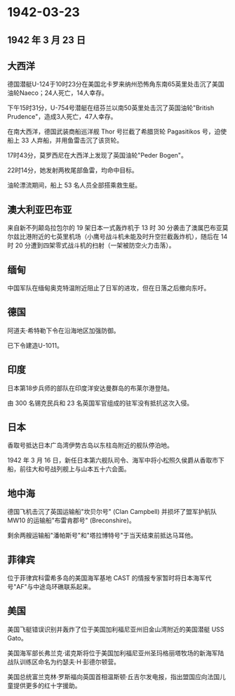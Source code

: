 # 1942-03-23

## 1942 年 3 月 23 日

## 大西洋

德国潜艇U-124于10时23分在美国北卡罗来纳州恐怖角东南65英里处击沉了美国油轮Naeco；24人死亡，14人幸存。

下午15时31分，U-754号潜艇在纽芬兰以南50英里处击沉了英国油轮"British
Prudence"，造成3人死亡，47人幸存。

在南大西洋，德国武装商船巡洋舰 Thor 号拦截了希腊货轮 Pagasitikos
号，迫使船上 33 人弃船，并用鱼雷击沉了该货轮。

17时43分，莫罗西尼在大西洋上发现了英国油轮"Peder Bogen"。

22时14分，她发射两枚尾部鱼雷，均命中目标。

油轮漂流期间，船上 53 名人员全部搭乘救生艇。

## 澳大利亚巴布亚

来自新不列颠岛拉包尔的 19 架日本一式轰炸机于 13 时 30
分袭击了澳属巴布亚莫尔兹比港附近的七英里机场（小鹰号战斗机未能及时升空拦截轰炸机），随后在
14 时 20 分遭到四架零式战斗机的扫射（一架被防空火力击落）。

## 缅甸

中国军队在缅甸奥克特温附近阻止了日军的进攻，但在日落之后撤向东吁。

## 德国

阿道夫·希特勒下令在沿海地区加强防御。

已下令建造U-1011。

## 印度

日本第18步兵师的部队在印度洋安达曼群岛的布莱尔港登陆。

由 300 名锡克民兵和 23 名英国军官组成的驻军没有抵抗这次入侵。

## 日本

香取号抵达日本广岛湾伊势古岛以东柱岛附近的舰队停泊地。

1942 年 3 月 16
日，新任日本第六舰队司令、海军中将小松照久侯爵从香取市下船，前往大和号战列舰上与山本五十六会面。

## 地中海

德国飞机击沉了英国运输船"坎贝尔号" (Clan Campbell) 并损坏了盟军护航队
MW10 的运输船"布雷肯郡号" (Breconshire)。

剩余两艘运输船"潘帕斯号"和"塔拉博特号"于当天结束前抵达马耳他。

## 菲律宾

位于菲律宾科雷希多岛的美国海军基地 CAST
的情报专家暂时将日本海军代号"AF"与中途岛环礁联系起来。

## 美国

美国飞艇错误识别并轰炸了位于美国加利福尼亚州旧金山湾附近的美国潜艇 USS
Gato。

美国海军部长弗兰克·诺克斯将位于美国加利福尼亚州圣玛格丽塔牧场的新海军陆战队训练区命名为约瑟夫·H·彭德尔顿营。

美国总统富兰克林·罗斯福向英国首相温斯顿·丘吉尔发电报，指出盟国应向法国儿童提供更多的红十字援助。

